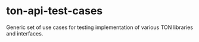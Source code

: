 # ton-api-test-cases
Generic set of use cases for testing implementation of various TON libraries and interfaces.
